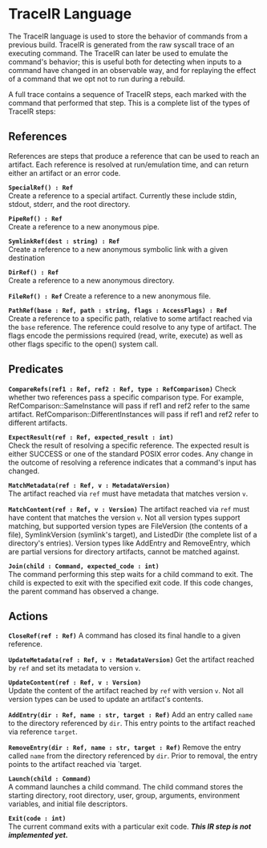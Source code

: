 # TraceIR Language
The TraceIR language is used to store the behavior of commands from a previous build. TraceIR is generated from the raw syscall trace of an executing command. The TraceIR can later be used to emulate the command's behavior; this is useful both for detecting when inputs to a command have changed in an observable way, and for replaying the effect of a command that we opt not to run during a rebuild.

A full trace contains a sequence of TraceIR steps, each marked with the command that performed that step. This is a complete list of the types of TraceIR steps:

## References
References are steps that produce a reference that can be used to reach an artifact. Each reference is resolved at run/emulation time, and can return either an artifact or an error code.

**`SpecialRef() : Ref`**  
Create a reference to a special artifact. Currently these include stdin, stdout, stderr, and the root directory.

**`PipeRef() : Ref`**  
Create a reference to a new anonymous pipe.

**`SymlinkRef(dest : string) : Ref`**  
Create a reference to a new anonymous symbolic link with a given destination

**`DirRef() : Ref`**  
Create a reference to a new anonymous directory.

**`FileRef() : Ref`**
Create a reference to a new anonymous file.

**`PathRef(base : Ref, path : string, flags : AccessFlags) : Ref`**  
Create a reference to a specific path, relative to some artifact reached via the `base` reference. The reference could resolve to any type of artifact. The flags encode the permissions required (read, write, execute) as well as other flags specific to the open() system call.

## Predicates
**`CompareRefs(ref1 : Ref, ref2 : Ref, type : RefComparison)`**
Check whether two references pass a specific comparison type. For example, RefComparison::SameInstance will pass if ref1 and ref2 refer to the same artifact. RefComparison::DifferentInstances will pass if ref1 and ref2 refer to different artifacts.

**`ExpectResult(ref : Ref, expected_result : int)`**  
Check the result of resolving a specific reference. The expected result is either SUCCESS or one of the standard POSIX error codes. Any change in the outcome of resolving a reference indicates that a command's input has changed.

**`MatchMetadata(ref : Ref, v : MetadataVersion)`**  
The artifact reached via `ref` must have metadata that matches version `v`.

**`MatchContent(ref : Ref, v : Version)`**
The artifact reached via `ref` must have content that matches the version `v`. Not all version types support matching, but supported version types are FileVersion (the contents of a file), SymlinkVersion (symlink's target), and ListedDir (the complete list of a directory's entries).
Version types like AddEntry and RemoveEntry, which are partial versions for directory artifacts, cannot be matched against.

**`Join(child : Command, expected_code : int)`**  
The command performing this step waits for a child command to exit. The child is expected to exit with the specified exit code. If this code changes, the parent command has observed a change.

## Actions
**`CloseRef(ref : Ref)`**
A command has closed its final handle to a given reference.

**`UpdateMetadata(ref : Ref, v : MetadataVersion)`**
Get the artifact reached by `ref` and set its metadata to version `v`.

**`UpdateContent(ref : Ref, v : Version)`**  
Update the content of the artifact reached by `ref` with version `v`. Not all version types can be used to update an artifact's contents.

**`AddEntry(dir : Ref, name : str, target : Ref)`**
Add an entry called `name` to the directory referenced by `dir`. This entry points to the artifact reached via reference `target`.

**`RemoveEntry(dir : Ref, name : str, target : Ref)`**
Remove the entry called `name` from the directory referenced by `dir`. Prior to removal, the entry points to the artifact reached via `target.

**`Launch(child : Command)`**  
A command launches a child command. The child command stores the starting directory, root directory, user, group, arguments, environment variables, and initial file descriptors.

**`Exit(code : int)`**  
The current command exits with a particular exit code. ***This IR step is not implemented yet.***
